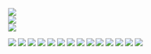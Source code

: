 <img align="center" src="https://github-readme-stats-lllggghhhaaa.vercel.app/api/?username=lllggghhhaaa&theme=radical&show_icons=true&count_private=true" />
<br />
<img align="center" src="https://github-readme-stats-lllggghhhaaa.vercel.app/api/wakatime?username=lllggghhhaaa&theme=radical" />
<br />
<img align="center" src="https://github-readme-stats-lllggghhhaaa.vercel.app/top-langs/?username=lllggghhhaaa&theme=radical&layout=compact&langs_count=6" />

![](https://img.shields.io/badge/Editor-Rider-informational?style=flat&logo=rider&logoColor=white&color=2bbc8a)
![](https://img.shields.io/badge/Editor-Intellij-informational?style=flat&logo=intellij-idea&logoColor=white&color=2bbc8a)
![](https://img.shields.io/badge/Editor-WebStorm-informational?style=flat&logo=webstorm&logoColor=white&color=2bbc8a)
![](https://img.shields.io/badge/Editor-VisualStudio-informational?style=flat&logo=visual-studio&logoColor=white&color=2bbc8a)
![](https://img.shields.io/badge/Language-CSharp-informational?style=flat&logo=c-sharp&logoColor=white&color=2bbc8a)
![](https://img.shields.io/badge/Language-Java-informational?style=flat&logo=java&logoColor=white&color=2bbc8a)
![](https://img.shields.io/badge/Language-Javascript-informational?style=flat&logo=javascript&logoColor=white&color=2bbc8a)
![](https://img.shields.io/badge/Language-Scratch-informational?style=flat&logo=scratch&logoColor=white&color=2bbc8a)
![](https://img.shields.io/badge/Engine-Unity-informational?style=flat&logo=unity&logoColor=white&color=2bbc8a)
![](https://img.shields.io/badge/Database-MongoDB-informational?style=flat&logo=mongodb&logoColor=white&color=2bbc8a)
![](https://img.shields.io/badge/OS-ArchLinux-informational?style=flat&logo=arch-linux&logoColor=white&color=2bbc8a)
![](https://img.shields.io/badge/Browser-Tor-informational?style=flat&logo=tor-browser&logoColor=white&color=2bbc8a)
![](https://img.shields.io/badge/Cloud-Azure-informational?style=flat&logo=microsoft-azure&logoColor=white&color=2bbc8a)
![](https://img.shields.io/badge/Gender-LGTV-informational?style=flat&logo=lg&logoColor=white&color=2bbc8a)
